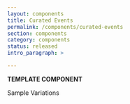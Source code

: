 ```yaml
---
layout: components
title: Curated Events
permalink: /components/curated-events
section: components
category: components
status: released
intro_paragraph: >

---
```


__TEMPLATE COMPONENT__

Sample Variations
